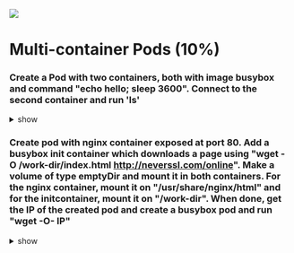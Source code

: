 ![](https://gaforgithub.azurewebsites.net/api?repo=CKAD-exercises/multi_container&empty)
# Multi-container Pods (10%)

### Create a Pod with two containers, both with image busybox and command "echo hello; sleep 3600". Connect to the second container and run 'ls'

<details><summary>show</summary>
<p>

Easiest way to do it is create a pod with a single container and save its definition in a YAML file:

```bash
kubectl run busybox --image=busybox -o yaml --dry-run=client -- /bin/sh -c 'echo hello;sleep 3600' > pod.yaml
vi pod.yaml
```

Copy/paste the container related values, so your final YAML should contain the following two containers (make sure those containers have a different name):

```YAML
containers:
  - args:
    - /bin/sh
    - -c
    - echo hello;sleep 3600
    image: busybox
    imagePullPolicy: IfNotPresent
    name: busybox
    resources: {}
  - args:
    - /bin/sh
    - -c
    - echo hello;sleep 3600
    image: busybox
    name: busybox2
```

```bash
kubectl create -f pod.yaml
# Connect to the busybox2 container within the pod
kubectl exec -it busybox -c busybox2 -- /bin/sh
ls
exit

# or you can do the above with just an one-liner
kubectl exec -it busybox -c busybox2 -- ls

# you can do some cleanup
kubectl delete po busybox
```

</p>
</details>

### Create pod with nginx container exposed at port 80. Add a busybox init container which downloads a page using "wget -O /work-dir/index.html http://neverssl.com/online". Make a volume of type emptyDir and mount it in both containers. For the nginx container, mount it on "/usr/share/nginx/html" and for the initcontainer, mount it on "/work-dir". When done, get the IP of the created pod and create a busybox pod and run "wget -O- IP"

<details><summary>show</summary>
<p>

Easiest way to do it is create a pod with a single container and save its definition in a YAML file:

```bash
kubectl run web --image=nginx --port=80 --dry-run=client -o yaml > pod-init.yaml
```

Copy/paste the container related values, so your final YAML should contain the volume and the initContainer:

Volume:

```YAML
containers:
  - image: nginx
...
    volumeMounts:
    - name: vol
      mountPath: /usr/share/nginx/html
  volumes:
  - name: vol
    emptyDir: {}
```

initContainer:

```YAML
...
initContainers:
- args:
  - /bin/sh
  - -c
  - wget -O /work-dir/index.html http://neverssl.com/online
  image: busybox
  name: box
  volumeMounts:
  - name: vol
    mountPath: /work-dir
```

In total you get:

```YAML

apiVersion: v1
kind: Pod
metadata:
  labels:
    run: box
  name: box
spec:
  initContainers: #
  - args: #
    - /bin/sh #
    - -c #
    - wget -O /work-dir/index.html http://neverssl.com/online #
    image: busybox #
    name: box #
    volumeMounts: #
    - name: vol #
      mountPath: /work-dir #
  containers:
  - image: nginx
    name: nginx
    ports:
    - containerPort: 80
    volumeMounts: #
    - name: vol #
      mountPath: /usr/share/nginx/html #
  volumes: #
  - name: vol #
    emptyDir: {} #
```

```bash
# Apply pod
kubectl apply -f pod-init.yaml

# Get IP
kubectl get po -o wide

# Execute wget
kubectl run box --image=busybox -it --rm -- /bin/sh -c "wget -O- IP"

# you can do some cleanup
kubectl delete po box
```

</p>
</details>

